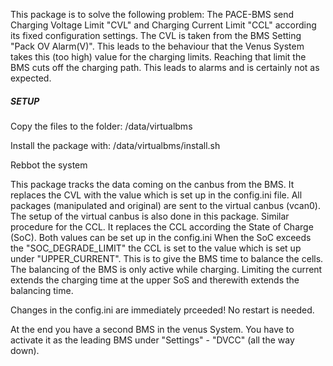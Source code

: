 This package is to solve the following problem:
The PACE-BMS send Charging Voltage Limit "CVL" and Charging Current Limit "CCL" according its fixed configuration settings.
The CVL is taken from the BMS Setting "Pack OV Alarm(V)". This leads to the behaviour that the Venus System takes this (too high) value for the charging limits. 
Reaching that limit the BMS cuts off the charging path. This leads to alarms and is certainly not as expected.

##### SETUP #####
Copy the files to the folder:
/data/virtualbms

Install the package with:
/data/virtualbms/install.sh

Rebbot the system

This package tracks the data coming on the canbus from the BMS. It replaces the CVL with the value which is set up in the config.ini file.
All packages (manipulated and original) are sent to the virtual canbus (vcan0).
The setup of the virtual canbus is also done in this package.
Similar procedure for the CCL. It replaces the CCL according the State of Charge (SoC). Both values can be set up in the config.ini
When the SoC exceeds the "SOC_DEGRADE_LIMIT" the CCL is set to the value which is set up under "UPPER_CURRENT". 
This is to give the BMS time to balance the cells. The balancing of the BMS is only active while charging. 
Limiting the current extends the charging time at the upper SoS and therewith extends the balancing time.

Changes in the config.ini are immediately prceeded! No restart is needed.

At the end you have a second BMS in the venus System. You have to activate it as the leading BMS under "Settings" - "DVCC" (all the way down).
